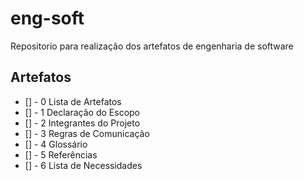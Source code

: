 # eng-soft
Repositorio para realização dos artefatos de engenharia de software

## Artefatos
- [] - 0  Lista de Artefatos
- [] - 1  Declaração do Escopo
- [] - 2  Integrantes do Projeto
- [] - 3  Regras de Comunicação
- [] - 4  Glossário
- [] - 5  Referências
- [] - 6  Lista de Necessidades